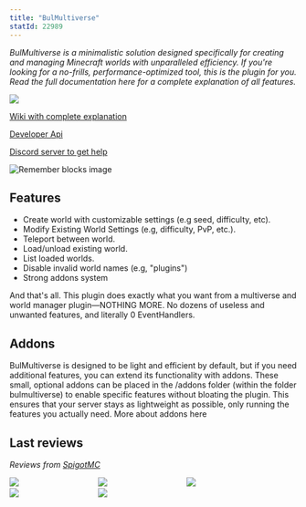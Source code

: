 ```yaml
---
title: "BulMultiverse"
statId: 22989
---
```


_BulMultiverse is a minimalistic solution designed specifically for creating and managing Minecraft worlds with unparalleled efficiency. If you're looking for a no-frills, performance-optimized tool, this is the plugin for you. Read the full documentation here for a complete explanation of all features._

<img src="/item_images/bulmultiverse/BulmultiverseIcon.png" style="max-width:20%; align-items: center" />

[Wiki with complete explanation](https://github.com/BulPlugins/BulMultiverse/wiki "Click to view")

[Developer Api](https://github.com/BulPlugins/BulMultiverse/wiki/Dev-API "Click to code")

[Discord server to get help](https://discord.gg/wxnTV68dX2 "Click to join")

![Remember blocks image](/item_images/bulmultiverse/BulMultiverseComp.png)

## Features

- Create world with customizable settings (e.g seed, difficulty, etc).
- Modify Existing World Settings (e.g, difficulty, PvP, etc.).
- Teleport between world.
- Load/unload existing world.
- List loaded worlds.
- Disable invalid world names (e.g, "plugins")
- Strong addons system 

And that's all. This plugin does exactly what you want from a multiverse and world manager plugin—NOTHING MORE. No dozens of useless and unwanted features, and literally 0 EventHandlers.

## Addons

BulMultiverse is designed to be light and efficient by default, but if you need additional features, you can extend its functionality with addons. These small, optional addons can be placed in the /addons folder (within the folder bulmultiverse) to enable specific features without bloating the plugin. This ensures that your server stays as lightweight as possible, only running the features you actually need. More about addons here

## Last reviews

_Reviews from [SpigotMC](https://www.spigotmc.org/resources/118884/ "Click see")_

<div>

<img src="/item_images/bulmultiverse/review1.png" style="min-width:30%;"/>
<img src="/item_images/bulmultiverse/review2.png" style="min-width:30%;" /> 
<img src="/item_images/bulmultiverse/review3.png" style="min-width:30%;" /> 
<img src="/item_images/bulmultiverse/review4.png" style="min-width:30%;" /> 
<img src="/item_images/bulmultiverse/review5.png" style="min-width:30%;" />

</div>
